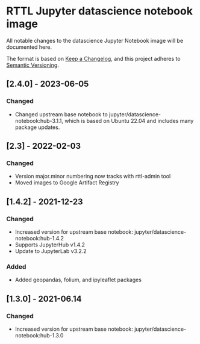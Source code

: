 # RTTL Jupyter datascience notebook image
All notable changes to the datascience Jupyter Notebook image will be documented here. 

The format is based on [Keep a Changelog](https://keepachangelog.com/en/1.0.0/),
and this project adheres to [Semantic Versioning](https://semver.org/spec/v2.0.0.html).

## [2.4.0] - 2023-06-05

### Changed
- Changed upstream base notebook to jupyter/datascience-notebook:hub-3.1.1, which is based on Ubuntu 22.04 and includes many package updates.

## [2.3] - 2022-02-03

### Changed
- Version major.minor numbering now tracks with rttl-admin tool
- Moved images to Google Artifact Registry

## [1.4.2] - 2021-12-23

### Changed
- Increased version for upstream base notebook: jupyter/datascience-notebook:hub-1.4.2
- Supports JupyterHub v1.4.2
- Update to JupyterLab v3.2.2

### Added
- Added geopandas, folium, and ipyleaflet packages

## [1.3.0] - 2021-06.14

### Changed
- Increased version for upstream base notebook: jupyter/datascience-notebook:hub-1.3.0